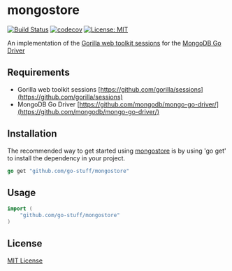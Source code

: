 # mongostore

[![Build Status](https://travis-ci.com/go-stuff/mongostore.svg?branch=master)](https://travis-ci.com/go-stuff/mongostore)
[![codecov](https://codecov.io/gh/go-stuff/mongostore/branch/master/graph/badge.svg)](https://codecov.io/gh/go-stuff/mongostore)
[![License: MIT](https://img.shields.io/badge/License-MIT-yellow.svg)](https://opensource.org/licenses/MIT)

An implementation of the [Gorilla web toolkit sessions](https://github.com/gorilla/sessions) for the [MongoDB Go Driver](https://github.com/mongodb/mongo-go-driver)

## Requirements

- Gorilla web toolkit sessions [https://github.com/gorilla/sessions](https://github.com/gorilla/sessions)
- MongoDB Go Driver [https://github.com/mongodb/mongo-go-driver/](https://github.com/mongodb/mongo-go-driver/)

## Installation

The recommended way to get started using [mongostore](https://github.com/go-stuff/mongostore) is by using 'go get' to install the dependency in your project.

```go
go get "github.com/go-stuff/mongostore"
```

## Usage

```go
import (
    "github.com/go-stuff/mongostore"
)
```

## License

[MIT License](LICENSE)